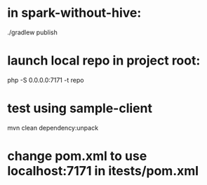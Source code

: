 
# in spark-without-hive:
./gradlew publish 

# launch local repo in project root:
php -S 0.0.0.0:7171 -t repo


# test using sample-client
mvn clean dependency:unpack 

# change pom.xml to use localhost:7171 in itests/pom.xml


